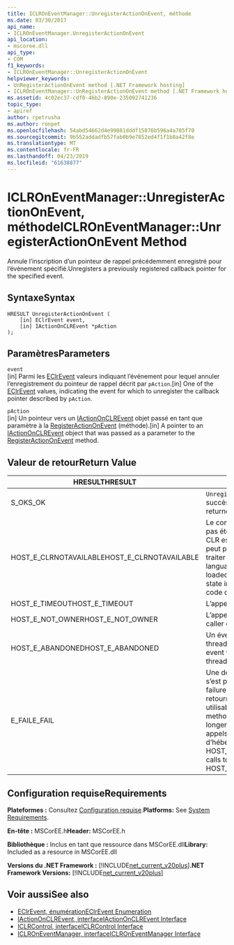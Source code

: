 ```yaml
---
title: ICLROnEventManager::UnregisterActionOnEvent, méthode
ms.date: 03/30/2017
api_name:
- ICLROnEventManager.UnregisterActionOnEvent
api_location:
- mscoree.dll
api_type:
- COM
f1_keywords:
- ICLROnEventManager::UnregisterActionOnEvent
helpviewer_keywords:
- UnRegisterActionOnEvent method [.NET Framework hosting]
- ICLROnEventManager::UnRegisterActionOnEvent method [.NET Framework hosting]
ms.assetid: 4c02ec37-cdf0-46b2-890e-235092741236
topic_type:
- apiref
author: rpetrusha
ms.author: ronpet
ms.openlocfilehash: 54abd54662d4e99881dddf15876b596a4a705f70
ms.sourcegitcommit: 9b552addadfb57fab0b9e7852ed4f1f1b8a42f8e
ms.translationtype: MT
ms.contentlocale: fr-FR
ms.lasthandoff: 04/23/2019
ms.locfileid: "61638877"
---
```

# <a name="iclroneventmanagerunregisteractiononevent-method"></a><span data-ttu-id="3c58a-102">ICLROnEventManager::UnregisterActionOnEvent, méthode</span><span class="sxs-lookup"><span data-stu-id="3c58a-102">ICLROnEventManager::UnregisterActionOnEvent Method</span></span>
<span data-ttu-id="3c58a-103">Annule l’inscription d’un pointeur de rappel précédemment enregistré pour l’événement spécifié.</span><span class="sxs-lookup"><span data-stu-id="3c58a-103">Unregisters a previously registered callback pointer for the specified event.</span></span>  
  
## <a name="syntax"></a><span data-ttu-id="3c58a-104">Syntaxe</span><span class="sxs-lookup"><span data-stu-id="3c58a-104">Syntax</span></span>  
  
```  
HRESULT UnregisterActionOnEvent (  
    [in] EClrEvent event,  
    [in] IActionOnCLREvent *pAction  
);  
```  
  
## <a name="parameters"></a><span data-ttu-id="3c58a-105">Paramètres</span><span class="sxs-lookup"><span data-stu-id="3c58a-105">Parameters</span></span>  
 `event`  
 <span data-ttu-id="3c58a-106">[in] Parmi les [EClrEvent](../../../../docs/framework/unmanaged-api/hosting/eclrevent-enumeration.md) valeurs indiquant l’événement pour lequel annuler l’enregistrement du pointeur de rappel décrit par `pAction`.</span><span class="sxs-lookup"><span data-stu-id="3c58a-106">[in] One of the [EClrEvent](../../../../docs/framework/unmanaged-api/hosting/eclrevent-enumeration.md) values, indicating the event for which to unregister the callback pointer described by `pAction`.</span></span>  
  
 `pAction`  
 <span data-ttu-id="3c58a-107">[in] Un pointeur vers un [IActionOnCLREvent](../../../../docs/framework/unmanaged-api/hosting/iactiononclrevent-interface.md) objet passé en tant que paramètre à la [RegisterActionOnEvent](../../../../docs/framework/unmanaged-api/hosting/iclroneventmanager-registeractiononevent-method.md) (méthode).</span><span class="sxs-lookup"><span data-stu-id="3c58a-107">[in] A pointer to an [IActionOnCLREvent](../../../../docs/framework/unmanaged-api/hosting/iactiononclrevent-interface.md) object that was passed as a parameter to the [RegisterActionOnEvent](../../../../docs/framework/unmanaged-api/hosting/iclroneventmanager-registeractiononevent-method.md) method.</span></span>  
  
## <a name="return-value"></a><span data-ttu-id="3c58a-108">Valeur de retour</span><span class="sxs-lookup"><span data-stu-id="3c58a-108">Return Value</span></span>  
  
|<span data-ttu-id="3c58a-109">HRESULT</span><span class="sxs-lookup"><span data-stu-id="3c58a-109">HRESULT</span></span>|<span data-ttu-id="3c58a-110">Description</span><span class="sxs-lookup"><span data-stu-id="3c58a-110">Description</span></span>|  
|-------------|-----------------|  
|<span data-ttu-id="3c58a-111">S_OK</span><span class="sxs-lookup"><span data-stu-id="3c58a-111">S_OK</span></span>|<span data-ttu-id="3c58a-112">`UnregisterActionOnEvent` retourné avec succès.</span><span class="sxs-lookup"><span data-stu-id="3c58a-112">`UnregisterActionOnEvent` returned successfully.</span></span>|  
|<span data-ttu-id="3c58a-113">HOST_E_CLRNOTAVAILABLE</span><span class="sxs-lookup"><span data-stu-id="3c58a-113">HOST_E_CLRNOTAVAILABLE</span></span>|<span data-ttu-id="3c58a-114">Le common language runtime (CLR) n’a pas été chargé dans un processus ou le CLR est dans un état dans lequel il ne peut pas exécuter le code managé ou traiter l’appel avec succès.</span><span class="sxs-lookup"><span data-stu-id="3c58a-114">The common language runtime (CLR) has not been loaded into a process, or the CLR is in a state in which it cannot run managed code or process the call successfully.</span></span>|  
|<span data-ttu-id="3c58a-115">HOST_E_TIMEOUT</span><span class="sxs-lookup"><span data-stu-id="3c58a-115">HOST_E_TIMEOUT</span></span>|<span data-ttu-id="3c58a-116">L’appel a expiré.</span><span class="sxs-lookup"><span data-stu-id="3c58a-116">The call timed out.</span></span>|  
|<span data-ttu-id="3c58a-117">HOST_E_NOT_OWNER</span><span class="sxs-lookup"><span data-stu-id="3c58a-117">HOST_E_NOT_OWNER</span></span>|<span data-ttu-id="3c58a-118">L’appelant ne possède pas le verrou.</span><span class="sxs-lookup"><span data-stu-id="3c58a-118">The caller does not own the lock.</span></span>|  
|<span data-ttu-id="3c58a-119">HOST_E_ABANDONED</span><span class="sxs-lookup"><span data-stu-id="3c58a-119">HOST_E_ABANDONED</span></span>|<span data-ttu-id="3c58a-120">Un événement a été annulé alors qu’un thread bloqué ou Fibre l’attendait.</span><span class="sxs-lookup"><span data-stu-id="3c58a-120">An event was canceled while a blocked thread or fiber was waiting on it.</span></span>|  
|<span data-ttu-id="3c58a-121">E_FAIL</span><span class="sxs-lookup"><span data-stu-id="3c58a-121">E_FAIL</span></span>|<span data-ttu-id="3c58a-122">Une défaillance catastrophique inconnue s’est produite.</span><span class="sxs-lookup"><span data-stu-id="3c58a-122">An unknown catastrophic failure occurred.</span></span> <span data-ttu-id="3c58a-123">Une fois une méthode retourne E_FAIL, le CLR n’est plus utilisable au sein du processus.</span><span class="sxs-lookup"><span data-stu-id="3c58a-123">After a method returns E_FAIL, the CLR is no longer usable within the process.</span></span> <span data-ttu-id="3c58a-124">Les appels suivants aux méthodes d’hébergement retournent HOST_E_CLRNOTAVAILABLE.</span><span class="sxs-lookup"><span data-stu-id="3c58a-124">Subsequent calls to hosting methods return HOST_E_CLRNOTAVAILABLE.</span></span>|  
  
## <a name="requirements"></a><span data-ttu-id="3c58a-125">Configuration requise</span><span class="sxs-lookup"><span data-stu-id="3c58a-125">Requirements</span></span>  
 <span data-ttu-id="3c58a-126">**Plateformes :** Consultez [Configuration requise](../../../../docs/framework/get-started/system-requirements.md).</span><span class="sxs-lookup"><span data-stu-id="3c58a-126">**Platforms:** See [System Requirements](../../../../docs/framework/get-started/system-requirements.md).</span></span>  
  
 <span data-ttu-id="3c58a-127">**En-tête :** MSCorEE.h</span><span class="sxs-lookup"><span data-stu-id="3c58a-127">**Header:** MSCorEE.h</span></span>  
  
 <span data-ttu-id="3c58a-128">**Bibliothèque :** Inclus en tant que ressource dans MSCorEE.dll</span><span class="sxs-lookup"><span data-stu-id="3c58a-128">**Library:** Included as a resource in MSCorEE.dll</span></span>  
  
 <span data-ttu-id="3c58a-129">**Versions du .NET Framework :** [!INCLUDE[net_current_v20plus](../../../../includes/net-current-v20plus-md.md)]</span><span class="sxs-lookup"><span data-stu-id="3c58a-129">**.NET Framework Versions:** [!INCLUDE[net_current_v20plus](../../../../includes/net-current-v20plus-md.md)]</span></span>  
  
## <a name="see-also"></a><span data-ttu-id="3c58a-130">Voir aussi</span><span class="sxs-lookup"><span data-stu-id="3c58a-130">See also</span></span>

- [<span data-ttu-id="3c58a-131">EClrEvent, énumération</span><span class="sxs-lookup"><span data-stu-id="3c58a-131">EClrEvent Enumeration</span></span>](../../../../docs/framework/unmanaged-api/hosting/eclrevent-enumeration.md)
- [<span data-ttu-id="3c58a-132">IActionOnCLREvent, interface</span><span class="sxs-lookup"><span data-stu-id="3c58a-132">IActionOnCLREvent Interface</span></span>](../../../../docs/framework/unmanaged-api/hosting/iactiononclrevent-interface.md)
- [<span data-ttu-id="3c58a-133">ICLRControl, interface</span><span class="sxs-lookup"><span data-stu-id="3c58a-133">ICLRControl Interface</span></span>](../../../../docs/framework/unmanaged-api/hosting/iclrcontrol-interface.md)
- [<span data-ttu-id="3c58a-134">ICLROnEventManager, interface</span><span class="sxs-lookup"><span data-stu-id="3c58a-134">ICLROnEventManager Interface</span></span>](../../../../docs/framework/unmanaged-api/hosting/iclroneventmanager-interface.md)
